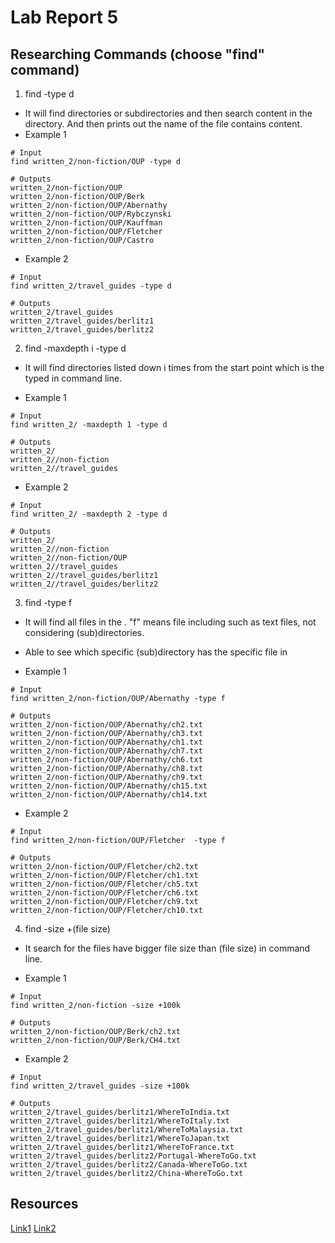 # Lab Report 5
## Researching Commands (choose "find" command)
1) find <directory> -type d
  * It will find directories or subdirectories and then search content in the directory. And then prints out the name of the file contains content.
* Example 1
    
```
# Input
find written_2/non-fiction/OUP -type d

# Outputs
written_2/non-fiction/OUP
written_2/non-fiction/OUP/Berk
written_2/non-fiction/OUP/Abernathy
written_2/non-fiction/OUP/Rybczynski
written_2/non-fiction/OUP/Kauffman
written_2/non-fiction/OUP/Fletcher
written_2/non-fiction/OUP/Castro
```
      
* Example 2

```
# Input
find written_2/travel_guides -type d

# Outputs
written_2/travel_guides
written_2/travel_guides/berlitz1
written_2/travel_guides/berlitz2
```
      
2) find <directory> -maxdepth i -type d
  * It will find directories listed down i times from the start point which is the <directory> typed in command line.

* Example 1

```
# Input
find written_2/ -maxdepth 1 -type d

# Outputs
written_2/
written_2//non-fiction
written_2//travel_guides
```

* Example 2

```
# Input
find written_2/ -maxdepth 2 -type d

# Outputs
written_2/
written_2//non-fiction
written_2//non-fiction/OUP
written_2//travel_guides
written_2//travel_guides/berlitz1
written_2//travel_guides/berlitz2
```

3) find <directory> -type f
  * It will find all files in the <directory>. "f" means file including such as text files, not considering (sub)directories. 
  * Able to see which specific (sub)directory has the specific file in <directory>

* Example 1

```
# Input
find written_2/non-fiction/OUP/Abernathy -type f

# Outputs
written_2/non-fiction/OUP/Abernathy/ch2.txt
written_2/non-fiction/OUP/Abernathy/ch3.txt
written_2/non-fiction/OUP/Abernathy/ch1.txt
written_2/non-fiction/OUP/Abernathy/ch7.txt
written_2/non-fiction/OUP/Abernathy/ch6.txt
written_2/non-fiction/OUP/Abernathy/ch8.txt
written_2/non-fiction/OUP/Abernathy/ch9.txt
written_2/non-fiction/OUP/Abernathy/ch15.txt
written_2/non-fiction/OUP/Abernathy/ch14.txt
```

* Example 2

```
# Input
find written_2/non-fiction/OUP/Fletcher  -type f

# Outputs
written_2/non-fiction/OUP/Fletcher/ch2.txt
written_2/non-fiction/OUP/Fletcher/ch1.txt
written_2/non-fiction/OUP/Fletcher/ch5.txt
written_2/non-fiction/OUP/Fletcher/ch6.txt
written_2/non-fiction/OUP/Fletcher/ch9.txt
written_2/non-fiction/OUP/Fletcher/ch10.txt
```

4) find <directory> -size +(file size)
  * It search for the files have bigger file size than (file size) in command line.

* Example 1

```
# Input
find written_2/non-fiction -size +100k

# Outputs
written_2/non-fiction/OUP/Berk/ch2.txt
written_2/non-fiction/OUP/Berk/CH4.txt
```

* Example 2

```
# Input
find written_2/travel_guides -size +100k

# Outputs
written_2/travel_guides/berlitz1/WhereToIndia.txt
written_2/travel_guides/berlitz1/WhereToItaly.txt
written_2/travel_guides/berlitz1/WhereToMalaysia.txt
written_2/travel_guides/berlitz1/WhereToJapan.txt
written_2/travel_guides/berlitz1/WhereToFrance.txt
written_2/travel_guides/berlitz2/Portugal-WhereToGo.txt
written_2/travel_guides/berlitz2/Canada-WhereToGo.txt
written_2/travel_guides/berlitz2/China-WhereToGo.txt
```

## Resources
[Link1](https://www.redhat.com/sysadmin/linux-find-command)
[Link2](https://linuxconfig.org/how-to-use-find-command-to-search-for-files-based-on-file-size)
